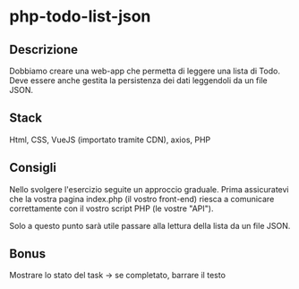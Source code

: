 # php-todo-list-json
## Descrizione
Dobbiamo creare una web-app che permetta di leggere una lista di Todo.
Deve essere anche gestita la persistenza dei dati leggendoli da un file JSON.

## Stack
Html, CSS, VueJS (importato tramite CDN), axios, PHP

## Consigli
Nello svolgere l'esercizio seguite un approccio graduale.
Prima assicuratevi che la vostra pagina index.php (il vostro front-end) riesca a comunicare correttamente con il vostro script PHP (le vostre "API").

Solo a questo punto sarà utile passare alla lettura della lista da un file JSON.

## Bonus
Mostrare lo stato del task → se completato, barrare il testo